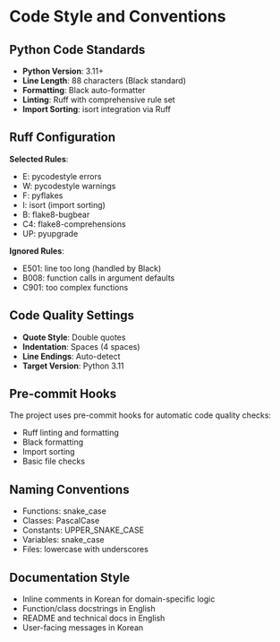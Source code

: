 # Code Style and Conventions

## Python Code Standards
- **Python Version**: 3.11+
- **Line Length**: 88 characters (Black standard)
- **Formatting**: Black auto-formatter
- **Linting**: Ruff with comprehensive rule set
- **Import Sorting**: isort integration via Ruff

## Ruff Configuration
**Selected Rules**:
- E: pycodestyle errors
- W: pycodestyle warnings  
- F: pyflakes
- I: isort (import sorting)
- B: flake8-bugbear
- C4: flake8-comprehensions
- UP: pyupgrade

**Ignored Rules**:
- E501: line too long (handled by Black)
- B008: function calls in argument defaults
- C901: too complex functions

## Code Quality Settings
- **Quote Style**: Double quotes
- **Indentation**: Spaces (4 spaces)
- **Line Endings**: Auto-detect
- **Target Version**: Python 3.11

## Pre-commit Hooks
The project uses pre-commit hooks for automatic code quality checks:
- Ruff linting and formatting
- Black formatting
- Import sorting
- Basic file checks

## Naming Conventions
- Functions: snake_case
- Classes: PascalCase
- Constants: UPPER_SNAKE_CASE
- Variables: snake_case
- Files: lowercase with underscores

## Documentation Style
- Inline comments in Korean for domain-specific logic
- Function/class docstrings in English
- README and technical docs in English
- User-facing messages in Korean